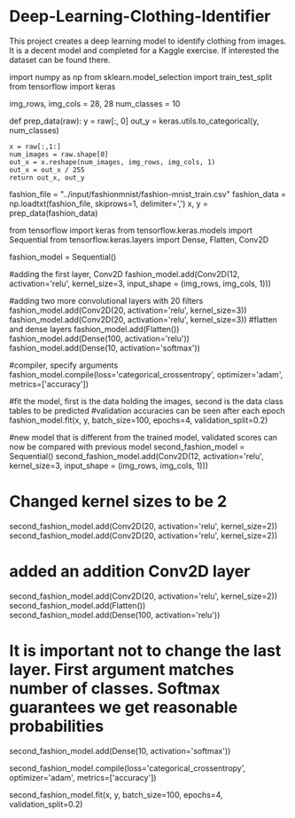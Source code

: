 # Deep-Learning-Clothing-Identifier
This project creates a deep learning model to identify clothing from images.
It is a decent model and completed for a Kaggle exercise. If interested the dataset can be found there.



import numpy as np
from sklearn.model_selection import train_test_split
from tensorflow import keras

img_rows, img_cols = 28, 28
num_classes = 10

def prep_data(raw):
    y = raw[:, 0]
    out_y = keras.utils.to_categorical(y, num_classes)
    
    x = raw[:,1:]
    num_images = raw.shape[0]
    out_x = x.reshape(num_images, img_rows, img_cols, 1)
    out_x = out_x / 255
    return out_x, out_y

fashion_file = "../input/fashionmnist/fashion-mnist_train.csv"
fashion_data = np.loadtxt(fashion_file, skiprows=1, delimiter=',')
x, y = prep_data(fashion_data)

from tensorflow import keras
from tensorflow.keras.models import Sequential
from tensorflow.keras.layers import Dense, Flatten, Conv2D

fashion_model = Sequential()

#adding the first layer, Conv2D
fashion_model.add(Conv2D(12,
                         activation='relu',
                         kernel_size=3,
                         input_shape = (img_rows, img_cols, 1)))

#adding two more convolutional layers with 20 filters
fashion_model.add(Conv2D(20, activation='relu', kernel_size=3))
fashion_model.add(Conv2D(20, activation='relu', kernel_size=3))
#flatten and dense layers
fashion_model.add(Flatten())
fashion_model.add(Dense(100, activation='relu'))
fashion_model.add(Dense(10, activation='softmax'))

#compiler, specify arguments
fashion_model.compile(loss='categorical_crossentropy',
                      optimizer='adam',
                      metrics=['accuracy'])

#fit the model, first is the data holding the images, second is the data class tables to be predicted
#validation accuracies can be seen after each epoch
fashion_model.fit(x, y, batch_size=100, epochs=4, validation_split=0.2)

#new model that is different from the trained model, validated scores can now be compared with previous model
second_fashion_model = Sequential()
second_fashion_model.add(Conv2D(12,
                         activation='relu',
                         kernel_size=3,
                         input_shape = (img_rows, img_cols, 1)))
# Changed kernel sizes to be 2
second_fashion_model.add(Conv2D(20, activation='relu', kernel_size=2))
second_fashion_model.add(Conv2D(20, activation='relu', kernel_size=2))
# added an addition Conv2D layer
second_fashion_model.add(Conv2D(20, activation='relu', kernel_size=2))
second_fashion_model.add(Flatten())
second_fashion_model.add(Dense(100, activation='relu'))
# It is important not to change the last layer. First argument matches number of classes. Softmax guarantees we get reasonable probabilities
second_fashion_model.add(Dense(10, activation='softmax'))

second_fashion_model.compile(loss='categorical_crossentropy',
                             optimizer='adam',
                             metrics=['accuracy'])

second_fashion_model.fit(x, y, batch_size=100, epochs=4, validation_split=0.2)
